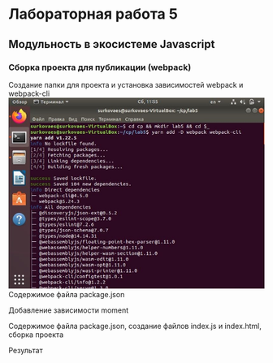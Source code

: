 # Лабораторная работа 5
## Модульность в экосистеме Javascript
### Сборка проекта для публикации (webpack)
Создание папки для проекта и установка зависимостей webpack и webpack-cli
![1](https://github.com/surkovaes/computer-practice/blob/main/lab5/images/1.JPG)
Содержимое файла package.json

Добавление зависимости moment

Содержимое файла package.json, создание файлов index.js и index.html, сборка проекта

Результат
